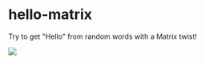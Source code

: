 # hello-matrix
Try to get "Hello" from random words with a Matrix twist!

![](https://raw.githubusercontent.com/kittenparry/hello-matrix/master/screenshot.png)

